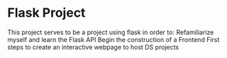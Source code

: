 # Flask Project

This project serves to be a project using flask in order to:
    Refamiliarize myself and learn the Flask API
    Begin the construction of a Frontend
    First steps to create an interactive webpage to host DS projects
